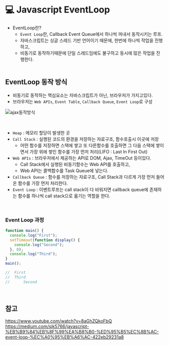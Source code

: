 # 💻 Javascript EventLoop

- EventLoop란?
  - `Event Loop`란, Callback Event Queue에서 하나씩 꺼내서 동작시키는 루프.
  - 자바스크립트는 싱글 스레드 기반 언어이기 때문에, 한번에 하나씩 작업을 진행하고,
  - 비동기로 동작하기때문에 단일 스레드임에도 불구하고 동시에 많은 작업을 진행한다.
    <br />
    <br />

## EventLoop 동작 방식

- 비동기로 동작하는 핵심요소는 자바스크립트가 아닌, 브라우저가 가지고있다.
- 브라우저는 `Web APIs`, `Event Table`, `Callback Queue`, `Event Loop`로 구성

![ajax동작방식](https://miro.medium.com/max/1400/1*pjRSYsfW-D8MCrGh9LS_4Q.png)

<br />

- `Heap` : 메모리 할당이 발생한 곳
- `Call Stack` : 실행된 코드의 환경을 저장하는 자료구조, 함수호출시 이곳에 저장
  - 어떤 함수를 저장하면 스택에 쌓고 또 다른함수를 호출하면 그 다음 스택에 쌓이면서 가장 위에 쌓인 함수를 가장 먼저 처리(LIFO : Last In First Out)
- `Web APIs` : 브라우저에서 제공하는 API로 DOM, Ajax, TimeOut 등이있다.
  - Call Stack에서 실행된 비동기함수는 Web API를 호출하고,
  - Web API는 콜백함수를 Task Queue에 넣는다.
- `Callback Queue` : 함수를 저장하는 자료구조,
  Call Stack과 다르게 가장 먼저 들어온 함수를 가장 먼저 처리한다.
- `Event Loop` : 이벤트루프는 call stack이 다 비워지면 callback queue에 존재하는 함수를 하나씩 call stack으로 옮기는 역할을 한다.

<br />

### Event Loop 과정

```js
function main() {
  console.log("First");
  setTimeout(function display() {
    console.log("Second");
  }, 0);
  console.log("Third");
}
main();

//	First
//	Third
//      Second
```

<br />

## 참고

https://www.youtube.com/watch?v=8aGhZQkoFbQ
https://medium.com/sjk5766/javascript-%EB%B9%84%EB%8F%99%EA%B8%B0-%ED%95%B5%EC%8B%AC-event-loop-%EC%A0%95%EB%A6%AC-422eb29231a8

